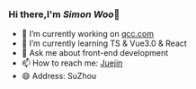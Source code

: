 ### Hi there,I'm *Simon Woo*👋

- 🔭 I’m currently working on [qcc.com](http://www.qcc.com)
- 🌱 I’m currently learning TS & Vue3.0 & React
- 💬 Ask me about front-end development
- 📫 How to reach me: [Juejin](https://juejin.im/user/5a2d2923f265da431f4b01ac)
- 😄 Address: SuZhou
<!--
**stephen-hank/stephen-hank** is a ✨ _special_ ✨ repository because its `README.md` (this file) appears on your GitHub profile.

Here are some ideas to get you started:


-->
